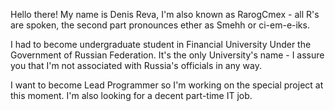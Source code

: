 Hello there! My name is Denis Reva, I'm also known as RarogCmex - all R's are spoken, the second part pronounces ether as Smehh or ci-em-e-iks.

I had to become undergraduate student in Financial University Under the Government of Russian Federation. It's the only University's name - I assure you that I'm not associated with Russia's officials in any way.

I want to become Lead Programmer so I'm working on the special project at this moment. I'm also looking for a decent part-time IT job.

<!--
**RarogCmex/rarogcmex** is a ✨ _special_ ✨ repository because its `README.md` (this file) appears on your GitHub profile.

Here are some ideas to get you started:

- 🔭 I’m currently working on ...
- 🌱 I’m currently learning ...
- 👯 I’m looking to collaborate on ...
- 🤔 I’m looking for help with ...
- 💬 Ask me about ...
- 📫 How to reach me: ...
- 😄 Pronouns: ...
- ⚡ Fun fact: ...
-->
